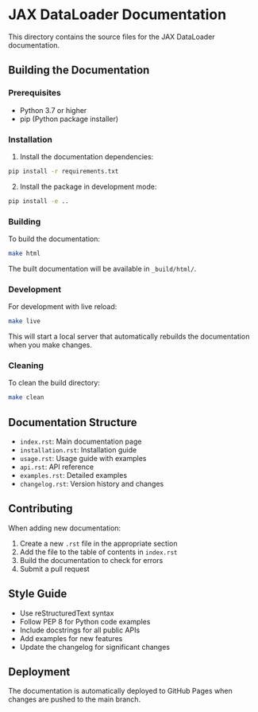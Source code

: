 # JAX DataLoader Documentation

This directory contains the source files for the JAX DataLoader documentation.

## Building the Documentation

### Prerequisites

- Python 3.7 or higher
- pip (Python package installer)

### Installation

1. Install the documentation dependencies:

```bash
pip install -r requirements.txt
```

2. Install the package in development mode:

```bash
pip install -e ..
```

### Building

To build the documentation:

```bash
make html
```

The built documentation will be available in `_build/html/`.

### Development

For development with live reload:

```bash
make live
```

This will start a local server that automatically rebuilds the documentation when you make changes.

### Cleaning

To clean the build directory:

```bash
make clean
```

## Documentation Structure

- `index.rst`: Main documentation page
- `installation.rst`: Installation guide
- `usage.rst`: Usage guide with examples
- `api.rst`: API reference
- `examples.rst`: Detailed examples
- `changelog.rst`: Version history and changes

## Contributing

When adding new documentation:

1. Create a new `.rst` file in the appropriate section
2. Add the file to the table of contents in `index.rst`
3. Build the documentation to check for errors
4. Submit a pull request

## Style Guide

- Use reStructuredText syntax
- Follow PEP 8 for Python code examples
- Include docstrings for all public APIs
- Add examples for new features
- Update the changelog for significant changes

## Deployment

The documentation is automatically deployed to GitHub Pages when changes are pushed to the main branch. 